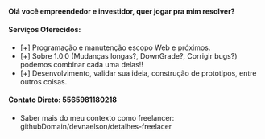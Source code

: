 #### Olá você empreendedor e investidor, quer jogar pra mim resolver?

#### Serviços Oferecidos:
- [+] Programação e manutenção escopo Web e próximos. 
- [+] Sobre 1.0.0 (Mudanças longas?, DownGrade?, Corrigir bugs?) podemos combinar cada uma delas!!
- [+] Desenvolvimento, validar sua ideia, construção de prototipos, entre outros coisas.


#### Contato Direto: 5565981180218
- Saber mais do meu contexto como freelancer: githubDomain/devnaelson/detalhes-freelacer
